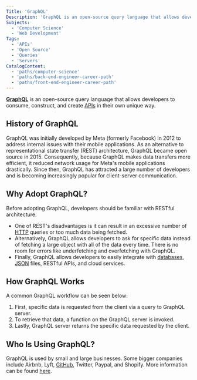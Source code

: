 ```yaml
---
Title: 'GraphQL'
Description: 'GraphQL is an open-source query language that allows developers to consume, construct, and create APIs in their own unique way.'
Subjects:
  - 'Computer Science'
  - 'Web Development'
Tags:
  - 'APIs'
  - 'Open Source'
  - 'Queries'
  - 'Servers'
CatalogContent:
  - 'paths/computer-science'
  - 'paths/back-end-engineer-career-path'
  - 'paths/front-end-engineer-career-path'
---
```


[**GraphQL**](https://graphql.org/) is an open-source query language that allows developers to consume, construct, and create [APIs](https://www.codecademy.com/resources/docs/general/api) in their own unique way.

## History of GraphQL

GraphQL was initially developed by Meta (formerly Facebook) in 2012 to address internal issues with their mobile applications. As an alternative to representational state transfer (REST) architecture, GraphQL became open source in 2015. Consequently, because GraphQL makes data transfers more efficient, it reduced network usage for Meta's mobile applications drastically. Since then, GraphQL has attracted a large number of developers and is becoming increasingly popular for client-server communication.

## Why Adopt GraphQL?

Before adopting GraphQL, developers should be familiar with RESTful architecture.

- One of REST's disadvantages is it can result in an excessive number of [HTTP](https://www.codecademy.com/resources/docs/general/http) queries or too much data being fetched.
- Alternatively, GraphQL allows developers to ask for specific data instead of fetching a large object with all of the data every time. There is no room for errors like underfetching and overfetching with GraphQL.
- Finally, GraphQL allows developers to easily integrate with [databases](https://www.codecademy.com/resources/docs/general/database), [JSON](https://www.codecademy.com/resources/docs/general/json) files, RESTful APIs, and cloud services.

## How GraphQL Works

A common GraphQL workflow can be seen below:

1. First, specific data is requested from the client via a query to GraphQL server.
2. To retrieve that data, a function on the GraphQL server is invoked.
3. Lastly, GraphQL server returns the specific data requested by the client.

## Who Is Using GraphQL?

GraphQL is used by small and large businesses. Some bigger companies include Airbnb, Lyft, [GitHub](https://www.codecademy.com/resources/docs/general/github), Twitter, Paypal, and Shopify. More information can be found [here](https://graphql.org/users/).
